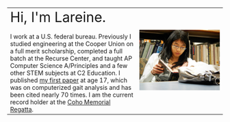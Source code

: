 <dl>
	<table>
		<tr>
			<td style="border:none" class="bio" width="60%"><font size="6">Hi, I'm Lareine.</font><br><br>I work at a U.S. federal bureau. Previously I studied engineering at the Cooper Union on a full merit scholarship, completed a full batch at the Recurse Center, and taught AP Computer Science A/Principles and a few other STEM subjects at C2 Education. I published <a href="/files/neumann2009.pdf">my first paper</a> at age 17, which was on computerized gait analysis and has been cited nearly 70 times. I am the current record holder at the <a href="https://en.everybodywiki.com/Coho_Memorial_Regatta">Coho Memorial Regatta</a>.</td>
		<td style="border:none" width="50%"><img src="/headshot.jpg" class="head-shot"></td>
		</tr>
	</table>
</dl>
